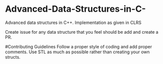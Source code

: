# Advanced-Data-Structures-in-C-
Advanced data structures in C++. Implementation as given in CLRS

Create issue for any data structure that you feel should be add and create a PR.

#Contributing Guidelines
Follow a proper style of coding and add proper comments.
Use STL as much as possible rather than creating your own structs.
